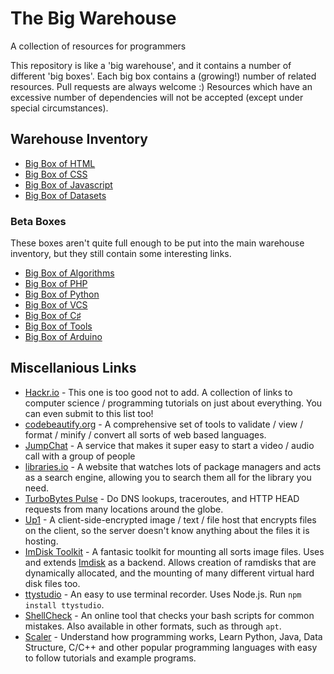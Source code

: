 # The Big Warehouse
A collection of resources for programmers

This repository is like a 'big warehouse', and it contains a number of different 'big boxes'. Each big box contains a (growing!) number of related resources. Pull requests are always welcome :) Resources which have an excessive number of dependencies will not be accepted (except under special circumstances).

## Warehouse Inventory
 - [Big Box of HTML](https://github.com/sbrl/thebigwarehouse/blob/master/BigBoxOfHTML.md)
 - [Big Box of CSS](https://github.com/sbrl/thebigwarehouse/blob/master/BigBoxOfCSS.md)
 - [Big Box of Javascript](https://github.com/sbrl/thebigwarehouse/blob/master/BigBoxOfJavascript.md)
 - [Big Box of Datasets](https://github.com/sbrl/thebigwarehouse/blob/master/BigBoxOfDatasets.md)

### Beta Boxes
These boxes aren't quite full enough to be put into the main warehouse inventory, but they still contain some interesting links.

 - [Big Box of Algorithms](https://github.com/sbrl/thebigwarehouse/blob/master/BigBoxOfAlgorithms.md)
 - [Big Box of PHP](https://github.com/sbrl/thebigwarehouse/blob/master/BigBoxOfPHP.md)
 - [Big Box of Python](https://github.com/sbrl/thebigwarehouse/blob/master/BigBoxOfPython.md)
 - [Big Box of VCS](https://github.com/sbrl/thebigwarehouse/blob/master/BigBoxOfVCS.md)
 - [Big Box of C&sharp;](https://github.com/sbrl/thebigwarehouse/blob/master/BigBoxOfCSharp.md)
 - [Big Box of Tools](https://github.com/sbrl/thebigwarehouse/blob/master/BigBoxOfTools.md)
 - [Big Box of Arduino](https://github.com/sbrl/thebigwarehouse/blob/master/BigBoxOfArduino.md)

## Miscellanious Links
 - [Hackr.io](http://hackr.io/) - This one is too good not to add. A collection of links to computer science / programming tutorials on just about everything. You can even submit to this list too!
 - [codebeautify.org](http://codebeautify.org/) - A comprehensive set of tools to validate / view / format / minify / convert all sorts of web based languages.
 - [JumpChat](https://jumpch.at/) - A service that makes it super easy to start a video / audio call with a group of people
 - [libraries.io](https://libraries.io/) - A website that watches lots of package managers and acts as a search engine, allowing you to search them all for the library you need.
 - [TurboBytes Pulse](https://pulse.turbobytes.com/) - Do DNS lookups, traceroutes, and HTTP HEAD requests from many locations around the globe.
 - [Up1](https://github.com/Upload/Up1) - A client-side-encrypted image / text / file host that encrypts files on the client, so the server doesn't know anything about the files it is hosting.
 - [ImDisk Toolkit](http://reboot.pro/files/file/284-imdisk-toolkit/) - A fantasic toolkit for mounting all sorts image files. Uses and extends [Imdisk](http://www.ltr-data.se/opencode.html/#ImDisk) as a backend. Allows creation of ramdisks that are dynamically allocated, and the mounting of many different virtual hard disk files too.
 - [ttystudio](https://github.com/chjj/ttystudio) - An easy to use terminal recorder. Uses Node.js. Run `npm install ttystudio`.
 - [ShellCheck](https://www.shellcheck.net/) - An online tool that checks your bash scripts for common mistakes. Also available in other formats, such as through `apt`.
 - [Scaler](https://www.scaler.com/topics/) - Understand how programming works, Learn Python, Java, Data Structure, C/C++ and other popular programming languages with easy to follow tutorials and example programs.
